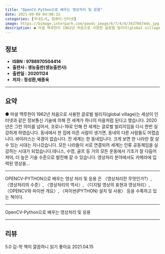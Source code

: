 ```yaml
---
title: "OpenCV-Python으로 배우는 영상처리 및 응용"
date: 2021-09-09 04:08:33
categories: [국내도서, 컴퓨터-인터넷]
image: https://bimage.interpark.com/goods_image/6/7/4/4/343786744s.jpg
description: ● 마셜 맥루한이 1962년 처음으로 사용한 글로벌 빌리지(global village)는 세상이 인터넷과 같은 정보통신 기술에 의해 전 세계가 하나의 마을처럼 된다고 했습니다. 2020년은 그런 의미를 넘어서, 코로나-19로 인해 전 세계는 글로벌 빌리지임을 다시 한번 실감하게 하였습
---
```


## **정보**

- **ISBN : 9788970504414**
- **출판사 : 생능출판(생능출판사)**
- **출판일 : 20201124**
- **저자 : 정성환,배종욱**

------



## **요약**

●  마셜 맥루한이 1962년 처음으로 사용한 글로벌 빌리지(global village)는 세상이 인터넷과 같은 정보통신 기술에 의해 전 세계가 하나의 마을처럼 된다고 했습니다. 2020년은 그런 의미를 넘어서, 코로나-19로 인해 전 세계는 글로벌 빌리지임을 다시 한번 실감하게 하였습니다. 동네에서 한 집에 아픈 사람이 생기면, 동네의 다른 사람들도 어렵습니다. 바이러스는 국경이 없습니다. 전 세계는 한 동네입니다. 크게 보면 한 나라만 잘 살 수 있는 시대는 지나갔습니다. 모든 나라들이 서로 연결되어 세계는 인류 공동체임을 실감하는 시대가 되었습니다.테니스, 수영, 골프 등 거의 모든 운동에서 기초가 잘 다듬어져야, 더 높은 기술 수준으로 발전해 갈 수 있습니다. 영상처리 분야에서도 카메라에 입력된 영상을...

------

OPENCV-PYTHON으로 배우는 영상 처리 및 응용 은 〈영상처리란 무엇인가?〉, 〈영상처리의 수준〉, 〈영상처리의 역사〉, 〈디지털 영상의 표현과 영상처리〉, 〈OPENCV와 파이썬 개요〉, 〈파이썬(PYTHON) 설치 및 사용〉 등을 수록하고 있는 책이다.

------


OpenCV-Python으로 배우는 영상처리 및 응용 

------


## **리뷰** 

5.0 김-학 책이 깔끔하니 읽기 좋아요 2021.04.15 <br/>